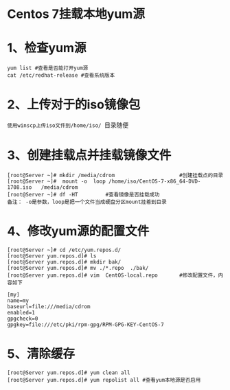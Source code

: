 # Centos 7挂载本地yum源


# 1、检查yum源

```shell
yum list #查看是否能打开yum源
cat /etc/redhat-release #查看系统版本

```

# 2、上传对于的iso镜像包

`使用winscp上传iso文件到/home/iso/ `目录随便

# 3、创建挂载点并挂载镜像文件

```shell
[root@Server ~]# mkdir /media/cdrom 					#创建挂载点的目录
[root@Server ~]#  mount -o  loop /home/iso/CentOS-7-x86_64-DVD-1708.iso   /media/cdrom
[root@Server ~]# df -HT			#查看镜像是否挂载成功
备注： -o是参数，loop是把一个文件当成硬盘分区mount挂着到目录
```

# 4、修改yum源的配置文件

```shell
[root@Server ~]# cd /etc/yum.repos.d/		
[root@Server yum.repos.d]# ls
[root@Server yum.repos.d]# mkdir bak/			
[root@Server yum.repos.d]# mv ./*.repo  ./bak/
[root@Server yum.repos.d]# vim  CentOS-local.repo 		#修改配置文件，内容如下
```

```shell
[my]
name=my
baseurl=file:///media/cdrom
enabled=1
gpgcheck=0
gpgkey=file:///etc/pki/rpm-gpg/RPM-GPG-KEY-CentOS-7
```



# 5、清除缓存

```shell
[root@Server yum.repos.d]# yum clean all 
[root@Server yum.repos.d]# yum repolist all #查看yum本地源是否启用
```


